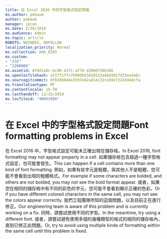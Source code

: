 ```yaml
---
title: 在 Excel 2016 中的字型格式設定問題
ms.author: pebaum
author: pebaum
manager: jecon
ms.date: 2/26/2018
ms.audience: Admin
ms.topic: article
ROBOTS: NOINDEX, NOFOLLOW
localization_priority: Normal
ms.collection: Adm_O365
ms.custom:
- "232"
- "2200006"
ms.assetid: 8fdd1a0c-6c90-43f1-af70-d200d758b3d6
ms.openlocfilehash: a727f1ffc7b90db53d10223a4bd3017d25eeda6c
ms.sourcegitcommit: 0f0186044a3597e42ad14c32ca58e7224344dcfa
ms.translationtype: MT
ms.contentlocale: zh-TW
ms.lasthandoff: 12/15/2019
ms.locfileid: "40051956"
---
```

# <a name="font-formatting-problems-in-excel"></a><span data-ttu-id="41b17-102">在 Excel 中的字型格式設定問題</span><span class="sxs-lookup"><span data-stu-id="41b17-102">Font formatting problems in Excel</span></span>

<span data-ttu-id="41b17-103">在 Excel 2016 中，字型格式設定可能未正確出現在儲存格。</span><span class="sxs-lookup"><span data-stu-id="41b17-103">In Excel 2016, font formatting may not appear properly in a cell.</span></span> <span data-ttu-id="41b17-104">如果儲存格包含超過一種字型格式設定，也可能會發生。</span><span class="sxs-lookup"><span data-stu-id="41b17-104">This can happen if a cell contains more than one kind of font formatting.</span></span> <span data-ttu-id="41b17-105">例如，如果有些字元是粗體，與其他人不是粗體，您可能不會看到出現的粗體格式。</span><span class="sxs-lookup"><span data-stu-id="41b17-105">For example if some characters are bolded, and others are not bolded, you may not see the bold format appear.</span></span> <span data-ttu-id="41b17-106">或者，如果您在相同的儲存格中有不同的彩色的字元，您可能不會看到顯示正確的色彩。</span><span class="sxs-lookup"><span data-stu-id="41b17-106">Or if you have different colored characters in the same cell, you may not see the colors appear correctly.</span></span> <span data-ttu-id="41b17-107">我們工程團隊所知的這個問題，以及目前正在進行修正。</span><span class="sxs-lookup"><span data-stu-id="41b17-107">Our engineering team is aware of this problem and is currently working on a fix.</span></span> <span data-ttu-id="41b17-108">同時，請嘗試使用不同的字型。</span><span class="sxs-lookup"><span data-stu-id="41b17-108">In the meantime, try using a different font.</span></span> <span data-ttu-id="41b17-109">或者，請嘗試避免使用多個的幾種類型的格式的相同的儲存格內，直到已修正此問題。</span><span class="sxs-lookup"><span data-stu-id="41b17-109">Or, try to avoid using multiple kinds of formatting within the same cell until this problem is fixed.</span></span>
  